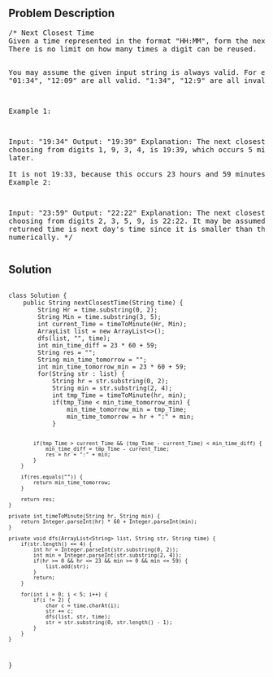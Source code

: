 <!--
<style>
  body { font-family: Arial, sans-serif; }
  .container { max-width: 600px; margin: auto; padding: 20px; }
  .comment-block { background-color: #f9f9f9; padding: 10px; border-left: 5px solid #ccc; }
  .code-block { background-color: #f4f4f4; padding: 10px; border: 1px solid #ddd; }
</style>
-->

<div class='container'>
<h2>Problem Description</h2>
<div class='comment-block'>
<pre>
/* Next Closest Time
Given a time represented in the format "HH:MM", form the next closest time by reusing the current digits. 
There is no limit on how many times a digit can be reused.

You may assume the given input string is always valid. 
For example, "01:34", "12:09" are all valid. "1:34", "12:9" are all invalid.

Example 1:

Input: "19:34"
Output: "19:39"
Explanation: The next closest time choosing from digits 1, 9, 3, 4, is 19:39, which occurs 5 minutes later.  
It is not 19:33, because this occurs 23 hours and 59 minutes later.
Example 2:

Input: "23:59"
Output: "22:22"
Explanation: The next closest time choosing from digits 2, 3, 5, 9, is 22:22. 
It may be assumed that the returned time is next day's time since it is smaller than the input time numerically.
*/
</pre>
</div>

<h2>Solution</h2>
<div class='code-block'>
<pre><code class='language-java'>
class Solution {
    public String nextClosestTime(String time) {
        String Hr = time.substring(0, 2);
        String Min = time.substring(3, 5);
        int current_Time = timeToMinute(Hr, Min);
        ArrayList<String> list = new ArrayList<>();
        dfs(list, "", time);
        int min_time_diff = 23 * 60 + 59;
        String res = "";
        String min_time_tomorrow = "";
        int min_time_tomorrow_min = 23 * 60 + 59;
        for(String str : list) {
            String hr = str.substring(0, 2);
            String min = str.substring(2, 4);
            int tmp_Time = timeToMinute(hr, min);
            if(tmp_Time < min_time_tomorrow_min) {
                min_time_tomorrow_min = tmp_Time;
                min_time_tomorrow = hr + ":" + min;
            }
            
            if(tmp_Time > current_Time && (tmp_Time - current_Time) < min_time_diff) {
                min_time_diff = tmp_Time - current_Time;
                res = hr + ":" + min;
            }
        }
        
        if(res.equals("")) {
            return min_time_tomorrow;
        }
        
        return res;  
    }
    
    private int timeToMinute(String hr, String min) {
        return Integer.parseInt(hr) * 60 + Integer.parseInt(min);
    }
    
    private void dfs(ArrayList<String> list, String str, String time) {
        if(str.length() == 4) {
            int hr = Integer.parseInt(str.substring(0, 2));
            int min = Integer.parseInt(str.substring(2, 4));
            if(hr >= 0 && hr <= 23 && min >= 0 && min <= 59) {
                list.add(str);
            }
            return;
        }
        
        for(int i = 0; i < 5; i++) {
            if(i != 2) {
                char c = time.charAt(i);
                str += c;
                dfs(list, str, time);
                str = str.substring(0, str.length() - 1);
            }
        }
    }
}</code></pre>
</div>
</div>
